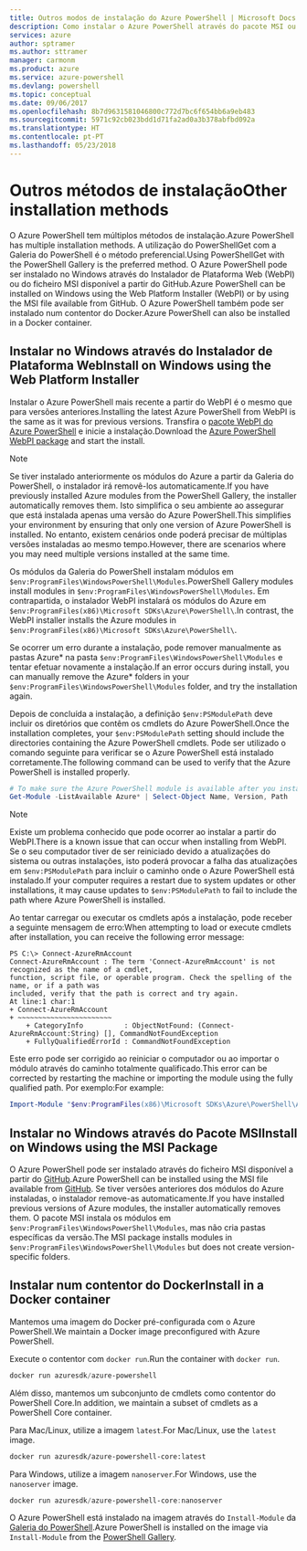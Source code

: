 ```yaml
---
title: Outros modos de instalação do Azure PowerShell | Microsoft Docs
description: Como instalar o Azure PowerShell através do pacote MSI ou do Instalador de Plataforma Web.
services: azure
author: sptramer
ms.author: sttramer
manager: carmonm
ms.product: azure
ms.service: azure-powershell
ms.devlang: powershell
ms.topic: conceptual
ms.date: 09/06/2017
ms.openlocfilehash: 8b7d9631581046800c772d7bc6f654bb6a9eb483
ms.sourcegitcommit: 5971c92cb023bdd1d71fa2ad0a3b378abfbd092a
ms.translationtype: HT
ms.contentlocale: pt-PT
ms.lasthandoff: 05/23/2018
---
```

# <a name="other-installation-methods"></a><span data-ttu-id="49845-103">Outros métodos de instalação</span><span class="sxs-lookup"><span data-stu-id="49845-103">Other installation methods</span></span>

<span data-ttu-id="49845-104">O Azure PowerShell tem múltiplos métodos de instalação.</span><span class="sxs-lookup"><span data-stu-id="49845-104">Azure PowerShell has multiple installation methods.</span></span> <span data-ttu-id="49845-105">A utilização do PowerShellGet com a Galeria do PowerShell é o método preferencial.</span><span class="sxs-lookup"><span data-stu-id="49845-105">Using PowerShellGet with the PowerShell Gallery is the preferred method.</span></span> <span data-ttu-id="49845-106">O Azure PowerShell pode ser instalado no Windows através do Instalador de Plataforma Web (WebPI) ou do ficheiro MSI disponível a partir do GitHub.</span><span class="sxs-lookup"><span data-stu-id="49845-106">Azure PowerShell can be installed on Windows using the Web Platform Installer (WebPI) or by using the MSI file available from GitHub.</span></span> <span data-ttu-id="49845-107">O Azure PowerShell também pode ser instalado num contentor do Docker.</span><span class="sxs-lookup"><span data-stu-id="49845-107">Azure PowerShell can also be installed in a Docker container.</span></span>

## <a name="install-on-windows-using-the-web-platform-installer"></a><span data-ttu-id="49845-108">Instalar no Windows através do Instalador de Plataforma Web</span><span class="sxs-lookup"><span data-stu-id="49845-108">Install on Windows using the Web Platform Installer</span></span>

<span data-ttu-id="49845-109">Instalar o Azure PowerShell mais recente a partir do WebPI é o mesmo que para versões anteriores.</span><span class="sxs-lookup"><span data-stu-id="49845-109">Installing the latest Azure PowerShell from WebPI is the same as it was for previous versions.</span></span>
<span data-ttu-id="49845-110">Transfira o [pacote WebPI do Azure PowerShell](http://aka.ms/webpi-azps) e inicie a instalação.</span><span class="sxs-lookup"><span data-stu-id="49845-110">Download the [Azure PowerShell WebPI package](http://aka.ms/webpi-azps) and start the install.</span></span>

> [!NOTE]
> <span data-ttu-id="49845-111">Se tiver instalado anteriormente os módulos do Azure a partir da Galeria do PowerShell, o instalador irá removê-los automaticamente.</span><span class="sxs-lookup"><span data-stu-id="49845-111">If you have previously installed Azure modules from the PowerShell Gallery, the installer automatically removes them.</span></span> <span data-ttu-id="49845-112">Isto simplifica o seu ambiente ao assegurar que está instalada apenas uma versão do Azure PowerShell.</span><span class="sxs-lookup"><span data-stu-id="49845-112">This simplifies your environment by ensuring that only one version of Azure PowerShell is installed.</span></span> <span data-ttu-id="49845-113">No entanto, existem cenários onde poderá precisar de múltiplas versões instaladas ao mesmo tempo.</span><span class="sxs-lookup"><span data-stu-id="49845-113">However, there are scenarios where you may need multiple versions installed at the same time.</span></span>
>
> <span data-ttu-id="49845-114">Os módulos da Galeria do PowerShell instalam módulos em `$env:ProgramFiles\WindowsPowerShell\Modules`.</span><span class="sxs-lookup"><span data-stu-id="49845-114">PowerShell Gallery modules install modules in `$env:ProgramFiles\WindowsPowerShell\Modules`.</span></span> <span data-ttu-id="49845-115">Em contrapartida, o instalador WebPI instalará os módulos do Azure em `$env:ProgramFiles(x86)\Microsoft SDKs\Azure\PowerShell\`.</span><span class="sxs-lookup"><span data-stu-id="49845-115">In contrast, the WebPI installer installs the Azure modules in `$env:ProgramFiles(x86)\Microsoft SDKs\Azure\PowerShell\`.</span></span>
>
> <span data-ttu-id="49845-116">Se ocorrer um erro durante a instalação, pode remover manualmente as pastas Azure\* na pasta `$env:ProgramFiles\WindowsPowerShell\Modules` e tentar efetuar novamente a instalação.</span><span class="sxs-lookup"><span data-stu-id="49845-116">If an error occurs during install, you can manually remove the Azure\* folders in your `$env:ProgramFiles\WindowsPowerShell\Modules` folder, and try the installation again.</span></span>

<span data-ttu-id="49845-117">Depois de concluída a instalação, a definição `$env:PSModulePath` deve incluir os diretórios que contêm os cmdlets do Azure PowerShell.</span><span class="sxs-lookup"><span data-stu-id="49845-117">Once the installation completes, your `$env:PSModulePath` setting should include the directories containing the Azure PowerShell cmdlets.</span></span> <span data-ttu-id="49845-118">Pode ser utilizado o comando seguinte para verificar se o Azure PowerShell está instalado corretamente.</span><span class="sxs-lookup"><span data-stu-id="49845-118">The following command can be used to verify that the Azure PowerShell is installed properly.</span></span>

```powershell
# To make sure the Azure PowerShell module is available after you install
Get-Module -ListAvailable Azure* | Select-Object Name, Version, Path
```

> [!NOTE]
> <span data-ttu-id="49845-119">Existe um problema conhecido que pode ocorrer ao instalar a partir do WebPI.</span><span class="sxs-lookup"><span data-stu-id="49845-119">There is a known issue that can occur when installing from WebPI.</span></span> <span data-ttu-id="49845-120">Se o seu computador tiver de ser reiniciado devido a atualizações do sistema ou outras instalações, isto poderá provocar a falha das atualizações em `$env:PSModulePath` para incluir o caminho onde o Azure PowerShell está instalado.</span><span class="sxs-lookup"><span data-stu-id="49845-120">If your computer requires a restart due to system updates or other installations, it may cause updates to `$env:PSModulePath` to fail to include the path where Azure PowerShell is installed.</span></span>

<span data-ttu-id="49845-121">Ao tentar carregar ou executar os cmdlets após a instalação, pode receber a seguinte mensagem de erro:</span><span class="sxs-lookup"><span data-stu-id="49845-121">When attempting to load or execute cmdlets after installation, you can receive the following error message:</span></span>

```
PS C:\> Connect-AzureRmAccount
Connect-AzureRmAccount : The term 'Connect-AzureRmAccount' is not recognized as the name of a cmdlet,
function, script file, or operable program. Check the spelling of the name, or if a path was
included, verify that the path is correct and try again.
At line:1 char:1
+ Connect-AzureRmAccount
+ ~~~~~~~~~~~~~~~~~~~~~~~
    + CategoryInfo          : ObjectNotFound: (Connect-AzureRmAccount:String) [], CommandNotFoundException
    + FullyQualifiedErrorId : CommandNotFoundException
```

<span data-ttu-id="49845-122">Este erro pode ser corrigido ao reiniciar o computador ou ao importar o módulo através do caminho totalmente qualificado.</span><span class="sxs-lookup"><span data-stu-id="49845-122">This error can be corrected by restarting the machine or importing the module using the fully qualified path.</span></span> <span data-ttu-id="49845-123">Por exemplo:</span><span class="sxs-lookup"><span data-stu-id="49845-123">For example:</span></span>

```powershell
Import-Module "$env:ProgramFiles(x86)\Microsoft SDKs\Azure\PowerShell\AzureRM.psd1"
```

## <a name="install-on-windows-using-the-msi-package"></a><span data-ttu-id="49845-124">Instalar no Windows através do Pacote MSI</span><span class="sxs-lookup"><span data-stu-id="49845-124">Install on Windows using the MSI Package</span></span>

<span data-ttu-id="49845-125">O Azure PowerShell pode ser instalado através do ficheiro MSI disponível a partir do [GitHub](https://aka.ms/azps-release).</span><span class="sxs-lookup"><span data-stu-id="49845-125">Azure PowerShell can be installed using the MSI file available from [GitHub](https://aka.ms/azps-release).</span></span> <span data-ttu-id="49845-126">Se tiver versões anteriores dos módulos do Azure instaladas, o instalador remove-as automaticamente.</span><span class="sxs-lookup"><span data-stu-id="49845-126">If you have installed previous versions of Azure modules, the installer automatically removes them.</span></span> <span data-ttu-id="49845-127">O pacote MSI instala os módulos em `$env:ProgramFiles\WindowsPowerShell\Modules`, mas não cria pastas específicas da versão.</span><span class="sxs-lookup"><span data-stu-id="49845-127">The MSI package installs modules in `$env:ProgramFiles\WindowsPowerShell\Modules` but does not create version-specific folders.</span></span>

## <a name="install-in-a-docker-container"></a><span data-ttu-id="49845-128">Instalar num contentor do Docker</span><span class="sxs-lookup"><span data-stu-id="49845-128">Install in a Docker container</span></span>

<span data-ttu-id="49845-129">Mantemos uma imagem do Docker pré-configurada com o Azure PowerShell.</span><span class="sxs-lookup"><span data-stu-id="49845-129">We maintain a Docker image preconfigured with Azure PowerShell.</span></span>

<span data-ttu-id="49845-130">Execute o contentor com `docker run`.</span><span class="sxs-lookup"><span data-stu-id="49845-130">Run the container with `docker run`.</span></span>

```powershell
docker run azuresdk/azure-powershell
```

<span data-ttu-id="49845-131">Além disso, mantemos um subconjunto de cmdlets como contentor do PowerShell Core.</span><span class="sxs-lookup"><span data-stu-id="49845-131">In addition, we maintain a subset of cmdlets as a PowerShell Core container.</span></span>

<span data-ttu-id="49845-132">Para Mac/Linux, utilize a imagem `latest`.</span><span class="sxs-lookup"><span data-stu-id="49845-132">For Mac/Linux, use the `latest` image.</span></span>

```bash
docker run azuresdk/azure-powershell-core:latest
```

<span data-ttu-id="49845-133">Para Windows, utilize a imagem `nanoserver`.</span><span class="sxs-lookup"><span data-stu-id="49845-133">For Windows, use the `nanoserver` image.</span></span>

```powershell
docker run azuresdk/azure-powershell-core:nanoserver
```

<span data-ttu-id="49845-134">O Azure PowerShell está instalado na imagem através do `Install-Module` da [Galeria do PowerShell](https://www.powershellgallery.com/).</span><span class="sxs-lookup"><span data-stu-id="49845-134">Azure PowerShell is installed on the image via `Install-Module` from the [PowerShell Gallery](https://www.powershellgallery.com/).</span></span>
